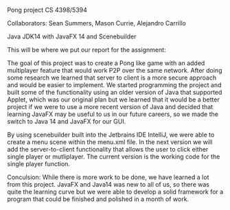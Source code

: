 Pong project CS 4398/5394

Collaborators: Sean Summers, Mason Currie, Alejandro Carrillo

Java JDK14 with JavaFX 14 and Scenebuilder

This will be where we put our report for the assignment:

The goal of this project was to create a Pong like game with an added multiplayer feature that would work P2P over the same network. After doing some research we learned that server to client is a more secure approach and would be easier to implement. We started programming the project and built some of the functionality using an older version of Java that supported Applet, which was our original plan but we learned that it would be a better project if we were to use a more recent version of Java and decided that learning JavaFX may be useful to us in our future careers, so we made the switch to Java 14 and JavaFX for our GUI. 

By using scenebuilder built into the Jetbrains IDE IntelliJ, we were able to create a menu scene within the menu.xml file. In the next version we will add the server-to-client functionality that allows the user to click either single player or mutliplayer. The current version is the working code for the single player function.

Conculsion: While there is more work to be done, we have learned a lot from this project. JavaFX and Java14 was new to all of us, so there was quite the learning curve but we were able to develop a solid framework for a program that could be finished and polished in a month of work.







